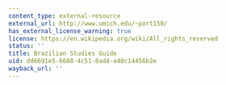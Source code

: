 ```yaml
---
content_type: external-resource
external_url: http://www.umich.edu/~port150/
has_external_license_warning: true
license: https://en.wikipedia.org/wiki/All_rights_reserved
status: ''
title: Brazilian Studies Guide
uid: dd6691e5-6688-4c51-8ad4-e40c14456b2e
wayback_url: ''
---
```

